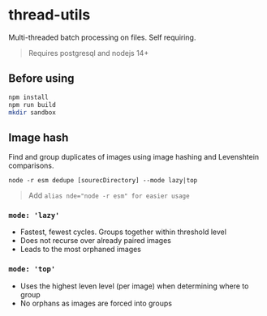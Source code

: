 # thread-utils

Multi-threaded batch processing on files. Self requiring.

> Requires postgresql and nodejs 14+

## Before using

```bash
npm install
npm run build
mkdir sandbox
```

## Image hash

Find and group duplicates of images using image hashing and Levenshtein comparisons.

`node -r esm dedupe [sourecDirectory] --mode lazy|top`

> Add `alias nde="node -r esm" for easier usage`

### `mode: 'lazy'`

- Fastest, fewest cycles. Groups together within threshold level
- Does not recurse over already paired images
- Leads to the most orphaned images

### `mode: 'top'`

- Uses the highest leven level (per image) when determining where to group
- No orphans as images are forced into groups